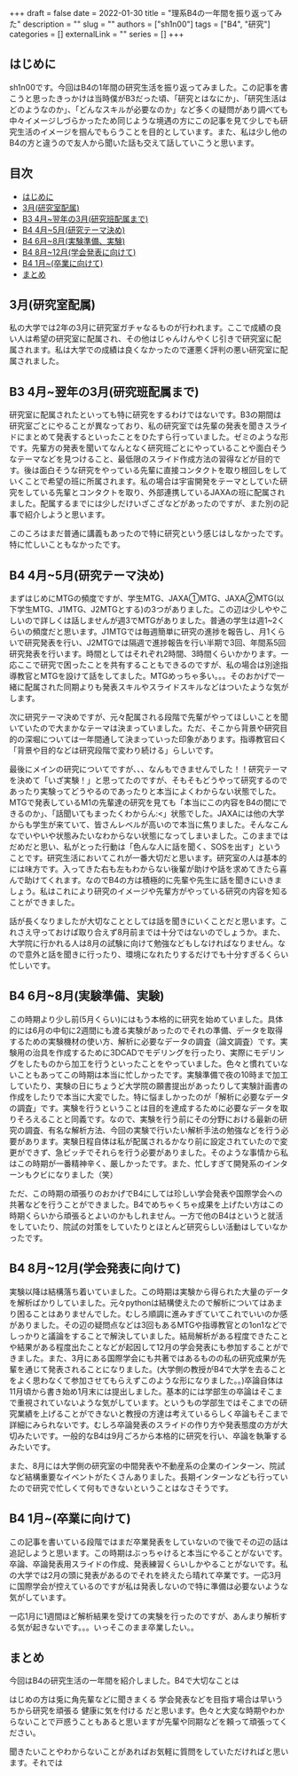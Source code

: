 +++ 
draft = false
date = 2022-01-30
title = "理系B4の一年間を振り返ってみた"
description = ""
slug = ""
authors = ["sh1n00"]
tags = ["B4", "研究"]
categories = []
externalLink = ""
series = []
+++
## はじめに
sh1n00です。今回はB4の1年間の研究生活を振り返ってみました。この記事を書こうと思ったきっかけは当時僕がB3だった頃、「研究とはなにか」、「研究生活はどのようなのか」、「どんなスキルが必要なのか」など多くの疑問があり調べても中々イメージしづらかったため同じような境遇の方にこの記事を見て少しでも研究生活のイメージを掴んでもらうことを目的としています。また、私は少し他のB4の方と違うので友人から聞いた話も交えて話していこうと思います。

## 目次
- [はじめに](#はじめに)
- [3月(研究室配属)](#3月研究室配属)
- [B3 4月~翌年の3月(研究班配属まで)](#B3-4月翌年の3月研究班配属まで)
- [B4 4月~5月(研究テーマ決め)](#B4-4月5月研究テーマ決め)
- [B4 6月~8月(実験準備、実験)](#B4-6月8月実験準備、実験)
- [B4 8月~12月(学会発表に向けて)](#B4-8月12月学会発表に向けて)
- [B4 1月~(卒業に向けて)](#B4-1月卒業に向けて)
- [まとめ](#まとめ)

## 3月(研究室配属)
私の大学では2年の3月に研究室ガチャなるものが行われます。ここで成績の良い人は希望の研究室に配属され、その他はじゃんけんやくじ引きで研究室に配属されます。私は大学での成績は良くなかったので運悪く評判の悪い研究室に配属されました。

## B3 4月~翌年の3月(研究班配属まで)
研究室に配属されたといっても特に研究をするわけではないです。B3の期間は研究室ごとにやることが異なっており、私の研究室では先輩の発表を聞きスライドにまとめて発表するといったことをひたすら行っていました。ゼミのような形です。先輩方の発表を聞いてなんとなく研究班ごとにやっていることや面白そうなテーマなどを見つけること、最低限のスライド作成方法の習得などが目的です。後は面白そうな研究をやっている先輩に直接コンタクトを取り根回しをしていくことで希望の班に所属されます。私の場合は宇宙開発をテーマとしていた研究をしている先輩とコンタクトを取り、外部連携しているJAXAの班に配属されました。配属するまでには少しだけいざこざなどがあったのですが、また別の記事で紹介しようと思います。

このころはまだ普通に講義もあったので特に研究という感じはしなかったです。特に忙しいこともなかったです。

## B4 4月~5月(研究テーマ決め)
まずはじめにMTGの頻度ですが、学生MTG、JAXA①MTG、JAXA②MTG(以下学生MTG、J1MTG、J2MTGとする)の3つがありました。この辺は少しややこしいので詳しくは話しませんが週3でMTGがありました。普通の学生は週1~2くらいの頻度だと思います。J1MTGでは毎週簡単に研究の進捗を報告し、月1くらいで研究発表を行い、J2MTGでは隔週で進捗報告を行い半期で3回、年間系5回研究発表を行います。時間としてはそれぞれ2時間、3時間くらいかかります。一応ここで研究で困ったことを共有することもできるのですが、私の場合は別途指導教官とMTGを設けて話をしてました。MTGめっちゃ多い。。。そのおかげで一緒に配属された同期よりも発表スキルやスライドスキルなどはついたような気がします。

次に研究テーマ決めですが、元々配属される段階で先輩がやってほしいことを聞いていたので大まかなテーマは決まっていました。ただ、そこから背景や研究目的の深堀については一年間通して決まっていった印象があります。指導教官曰く「背景や目的などは研究段階で変わり続ける」らしいです。

最後にメインの研究についてですが、、、なんもできませんでした！！研究テーマを決めて「いざ実験！」と思ってたのですが、そもそもどうやって研究するのであったり実験ってどうやるのであったりと本当によくわからない状態でした。MTGで発表しているM1の先輩達の研究を見ても「本当にこの内容をB4の間にできるのか」、「話聞いてもまったくわからん:<」状態でした。JAXAには他の大学からも学生が来ていて、皆さんレベルが高いので本当に焦りました。そんなこんなでいやいや状態みたいなわからない状態になってしまいました。このままではだめだと思い、私がとった行動は「色んな人に話を聞く、SOSを出す」ということです。研究生活においてこれが一番大切だと思います。研究室の人は基本的には味方です。入ってきた右も左もわからない後輩が助けや話を求めてきたら喜んで助けてくれます。なのでB4の方は積極的に先輩や先生に話を聞きにいきましょう。私はこれにより研究のイメージや先輩方がやっている研究の内容を知ることができました。

話が長くなりましたが大切なこととしては話を聞きにいくことだと思います。これさえ守っておけば取り合えず8月前までは十分ではないのでしょうか。また、大学院に行かれる人は8月の試験に向けて勉強などもしなければなりません。なので意外と話を聞きに行ったり、環境になれたりするだけでも十分すぎるくらい忙しいです。

## B4 6月~8月(実験準備、実験)
この時期より少し前(5月くらい)にはもう本格的に研究を始めていました。具体的には6月の中旬に2週間にも渡る実験があったのでそれの準備、データを取得するための実験機材の使い方、解析に必要なデータの調査（論文調査）です。実験用の治具を作成するために3DCADでモデリングを行ったり、実際にモデリングをしたものから加工を行うといったことをやっていました。色々と慣れていないこともあってこの時期は本当に忙しかったです。実験準備で夜の10時まで加工していたり、実験の日にちょうど大学院の願書提出があったりして実験計画書の作成をしたりで本当に大変でした。特に悩ましかったのが「解析に必要なデータの調査」です。実験を行うということは目的を達成するために必要なデータを取りそろえることと同義です。なので、実験を行う前にその分野における最新の研究の調査、有名な解析方法、今回の実験で行いたい解析手法の勉強などを行う必要があります。実験日程自体は私が配属されるかなり前に設定されていたので変更ができず、急ピッチでそれらを行う必要がありました。そのような事情から私はこの時期が一番精神辛く、厳しかったです。また、忙しすぎて開発系のインターンもクビになりました（笑）

ただ、この時期の頑張りのおかげでB4にしては珍しい学会発表や国際学会への共著などを行うことができました。B4でめちゃくちゃ成果を上げたい方はこの時期くらいから頑張るとよいのかもしれません。一方で他のB4はというと就活をしていたり、院試の対策をしていたりとほとんど研究らしい活動はしていなかったです。

## B4 8月~12月(学会発表に向けて)
実験以降は結構落ち着いていました。この時期は実験から得られた大量のデータを解析ばかりしていました。元々pythonは結構使えたので解析についてはあまり困ることはありませんでした。むしろ順調に進みすぎていてこれでいいのか感がありました。その辺の疑問点などは3回もあるMTGや指導教官との1on1などでしっかりと議論をすることで解決していました。結局解析がある程度できたことや結果がある程度出たことなどが起因して12月の学会発表にも参加することができました。また、3月にある国際学会にも共著ではあるものの私の研究成果が先輩を通じて発表されることになりました。(大学側の教授がB4で大学を去ることをよく思わなくて参加させてもらえずこのような形になりました。。)卒論自体は11月頃から書き始め1月末には提出しました。基本的には学部生の卒論はそこまで重視されていないような気がしています。というもの学部生ではそこまでの研究業績を上げることができないと教授の方達は考えているらしく卒論もそこまで詳細にみられないです。むしろ卒論発表のスライドの作り方や発表態度の方が大切みたいです。一般的なB4は9月ごろから本格的に研究を行い、卒論を執筆するみたいです。

また、8月には大学側の研究室の中間発表や不動産系の企業のインターン、院試など結構重要なイベントがたくさんありました。長期インターンなども行っていたので研究で忙しくて何もできないということはなさそうです。

## B4 1月~(卒業に向けて)
この記事を書いている段階ではまだ卒業発表をしていないので後でその辺の話は追記しようと思います。この時期はぶっちゃけると本当にやることがないです。卒論、卒論発表用スライドの作成、発表練習くらいしかやることがないです。私の大学では2月の頭に発表があるのでそれを終えたら晴れて卒業です。一応3月に国際学会が控えているのですが私は発表しないので特に準備は必要ないような気がしています。

一応1月に1週間ほど解析結果を受けての実験を行ったのですが、あんまり解析する気が起きないです。。。いっそこのまま卒業したい。。

## まとめ
今回はB4の研究生活の一年間を紹介しました。B4で大切なことは

はじめの方は兎に角先輩などに聞きまくる
学会発表などを目指す場合は早いうちから研究を頑張る
健康に気を付ける
だと思います。色々と大変な時期やわからないことで戸惑うこともあると思いますが先輩や同期などを頼って頑張ってください。

聞きたいことやわからないことがあればお気軽に質問をしていただければと思います。それでは
